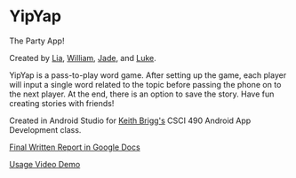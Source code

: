 # YipYap
The Party App!

Created by [Lia](https://github.com/leirali), [William](https://github.com/BlanchettWA), [Jade](https://github.com/keanejc), and [Luke](https://github.com/bradleylual). 

YipYap is a pass-to-play word game. After setting up the game, each player will input a single word related to the topic before passing the phone on to the next player. At the end, there is an option to save the story. Have fun creating stories with friends!

Created in Android Studio for [Keith Brigg's](https://github.com/kabriggs991) CSCI 490 Android App Development class. 

[Final Written Report in Google Docs](https://docs.google.com/a/g.cofc.edu/document/d/1Lr6Jw947QXUgGD8jGskTmyjVdjYeWsYQhSMo0elPojE/edit?usp=sharing)

[Usage Video Demo](https://www.dropbox.com/s/awy1jsmxegy4r3v/app%20demo.mp4?dl=0)
